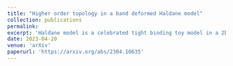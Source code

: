 ```yaml
---
title: "Higher order topology in a band deformed Haldane model"
collection: publications
permalink: 
excerpt: 'Haldane model is a celebrated tight binding toy model in a 2D honeycomb lattice that exhibits quantized Hall conductance in the absence of an external magnetic field. In our work, we deform the bands of the Haldane model smoothly by varying one of its three nearest neighbour hopping amplitudes ($t_1$), while keeping the other two ($t$) fixed. In our work, we deform the bands of the Haldane model smoothly by varying one of its three nearest neighbour hopping amplitudes ($t_1$), while keeping the other two ($t$) fixed. This breaks the $C_3$ symmetry of the Hamiltonian, while the $M_xT$ symmetry is preserved. The symmetry breaking causes the Dirac cones to shift from the $K$ and the $K^\prime$ points in the Brillouin zone (BZ) to an intermediate $M$ point. This is evident from the Berry curvature plots which show a similar shift in the corresponding values as a function of $\frac{t_1}{t}$. We observe two different topological phases, one being a topological insulator (TI) phase and the other is a higher order topological insulator (HOTI). The Chern number ($C$) remains perfectly quantized at a value of $C=1$ for the TI phase and goes to zero in the HOTI phase. Furthermore the evolution of the Wannier charge center (WCC) as the band is deformed shows a jump in the TI phase indicating a non-trivial bulk. We also study the HOTI phase and diagonalize the real space Hamiltonian on a rhombic supercell to show the presence of in-gap zero energy corner modes. The polarization of the system, namely $p_x$ and $p_y$, are evaluated, along the $x$ and the $y$ directions respectively. We see that both $p_x$ and $p_y$ are quantized in the HOTI phase owing to the presence of the inversion symmetry of the system.'
date: 2023-04-20
venue: 'arXiv'
paperurl: 'https://arxiv.org/abs/2304.10635'
---
```

